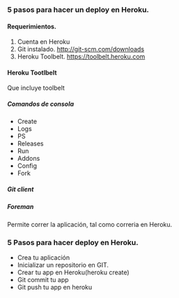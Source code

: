 ### 5 pasos para hacer un deploy en Heroku.

#### Requerimientos.
1. Cuenta en Heroku
2. Git instalado. http://git-scm.com/downloads
3. Heroku Toolbelt. https://toolbelt.heroku.com

#### Heroku Tootlbelt
Que incluye toolbelt
##### Comandos de consola
- Create
- Logs
- PS
- Releases
- Run
- Addons
- Config
- Fork

##### Git client
##### Foreman
Permite correr la aplicación, tal como correria en Heroku.

### 5 Pasos para hacer deploy en Heroku.
- Crea tu aplicación
- Inicializar un repositorio en GIT.
- Crear tu app en Heroku(heroku create)
- Git commit tu app
- Git push tu app en heroku


